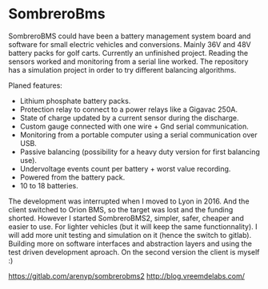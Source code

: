 # SombreroBms

SombreroBMS could have been a battery management system board and software for small electric vehicles and conversions. Mainly 36V and 48V battery packs for golf carts.
Currently an unfinished project. Reading the sensors worked and monitoring from a serial line worked. The repository has a simulation project in order to try different balancing algorithms.

Planed features:

- Lithium phosphate battery packs.
- Protection relay to connect to a power relays like a Gigavac 250A.
- State of charge updated by a current sensor during the discharge.
- Custom gauge connected with one wire + Gnd serial communication.
- Monitoring from a portable computer using a serial communication over USB.
- Passive balancing (possibility for a heavy duty version for first balancing use).
- Undervoltage events count per battery + worst value recording.
- Powered from the battery pack.
- 10 to 18 batteries.

The development was interrupted when I moved to Lyon in 2016. And the client switched to Orion BMS, so the target was lost and the funding shorted.
However I started SombreroBMS2, simpler, safer, cheaper and easier to use. For lighter vehicles (but it will keep the same functionnality).
I will add more unit testing and simulation on it (hence the switch to gitlab). Building more on software interfaces and abstraction layers and using the test driven development aproach.
On the second version the client is myself :)

https://gitlab.com/arenyp/sombrerobms2
http://blog.vreemdelabs.com/


